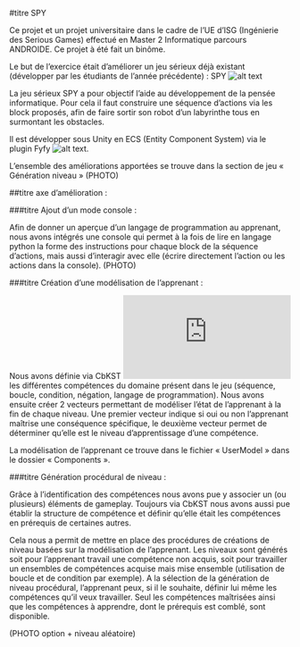 #titre SPY

Ce projet et un projet universitaire dans le cadre de l’UE d’ISG (Ingénierie des Serious Games) effectué en Master 2 Informatique parcours ANDROIDE. Ce projet à été fait un binôme.

Le but de l’exercice était d’améliorer un jeu sérieux déjà existant (développer par les étudiants de l’année précédente) : SPY ![alt text](https://github.com/Mocahteam/SPY)

La jeu sérieux SPY a pour objectif l’aide au développement de la pensée informatique. Pour cela il faut construire une séquence d’actions via les block proposés, afin de faire sortir son robot d’un labyrinthe tous en surmontant les obstacles.

Il est développer sous Unity en ECS (Entity Component System) via le plugin Fyfy ![alt text](https://github.com/Mocahteam/FYFY).

L’ensemble des améliorations apportées se trouve dans la section de jeu « Génération niveau » (PHOTO)

##titre axe d’amélioration : 

###titre Ajout d’un mode console :

Afin de donner un aperçue d’un langage de programmation au apprenant, nous avons intégrés une console qui permet à la fois de lire en langage python la forme des instructions pour chaque block de la séquence d’actions, mais aussi d’interagir avec elle (écrire directement l’action ou les actions dans la console).
(PHOTO)

###titre Création d’une modélisation de l’apprenant :

Nous avons définie via CbKST ![alt text](http://leas-box.cognitive-science.at/cbkstfca.html) les différentes compétences du domaine présent dans le jeu (séquence, boucle, condition, négation, langage de programmation). Nous avons ensuite créer 2 vecteurs permettant de modéliser l’état de l’apprenant à la fin de chaque niveau. Une premier vecteur indique si oui ou non l’apprenant maîtrise une conséquence spécifique, le deuxième vecteur permet de déterminer qu’elle est le niveau d’apprentissage d’une compétence. 

La modélisation de l’apprenant ce trouve dans le fichier « UserModel » dans le dossier « Components ».

###titre Génération procédural de niveau :

Grâce à l’identification des compétences nous avons pue y associer un (ou plusieurs) éléments de gameplay. Toujours via CbKST nous avons aussi pue établir la structure de compétence et définir qu’elle était les compétences en prérequis de certaines autres.

Cela nous a permit de mettre en place des procédures de créations de niveau basées sur la modélisation de l’apprenant. Les niveaux sont générés soit pour l’apprenant travail une compétence non acquis, soit pour travailler un ensembles de compétences acquise mais mise ensemble (utilisation de boucle et de condition par exemple).
A la sélection de la génération de niveau procédural, l’apprenant peux, si il le souhaite, définir lui même les compétences qu’il veux travailler. Seul les compétences maîtrisées ainsi que les compétences à apprendre, dont le prérequis est comblé, sont disponible.

(PHOTO option + niveau aléatoire)
